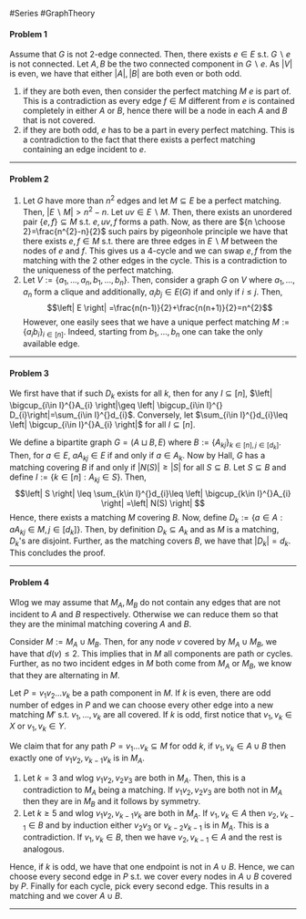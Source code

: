 #Series #GraphTheory 

#### Problem 1
Assume that $G$ is not $2$-edge connected. Then, there exists $e\in E$ s.t. $G \backslash e$ is not connected. Let $A,B$ be the two connected component in $G \backslash e$. As $\left| V \right|$ is even, we have that either $\left| A \right|,\left| B \right|$ are both even or both odd.
1. if they are both even, then consider the perfect matching $M$ $e$ is part of. This is a contradiction as every edge $f\in M$ different from $e$ is contained completely in either $A$ or $B$, hence there will be a node in each $A$ and $B$ that is not covered. 
2. if they are both odd, $e$ has to be a part in every perfect matching. This is a contradiction to the fact that there exists a perfect matching containing an edge incident to $e$. 

---
#### Problem 2
1. Let $G$ have more than $n^{2}$ edges and let $M\subseteq E$ be a perfect matching. Then, $\left| E \backslash M \right|> n^2-n$. Let $uv\in E \backslash M$. Then, there exists an unordered pair $\{ e,f \}\subseteq M$ s.t. $e,uv,f$ forms a path. Now, as there are ${n \choose 2}=\frac{n^{2}-n}{2}$ such pairs by pigeonhole principle we have that there exists $e,f\in M$ s.t. there are three edges in $E \backslash M$ between the nodes of $e$ and $f$. This gives us a $4$-cycle and we can swap $e,f$ from the matching with the 2 other edges in the cycle. This is a contradiction to the uniqueness of the perfect matching.
2. Let $V:=\{ a_{1},\dots,a_{n},b_{1},\dots,b_{n} \}$. Then, consider a graph $G$ on $V$ where $a_{1},\dots,a_{n}$ form a clique and additionally, $a_{i}b_{j}\in E(G)$ if and only if $i\leq j$. Then, $$\left| E \right| =\frac{n(n-1)}{2}+\frac{n(n+1)}{2}=n^{2}$$However, one easily sees that we have a unique perfect matching $M:=\{ a_{i}b_{i} \}_{i\in[n]}$. Indeed, starting from $b_{1},\dots,b_{n}$ one can take the only available edge. 

---
#### Problem 3

We first have that if such $D_{k}$ exists for all $k$, then for any $I\subseteq [n]$, $\left| \bigcup_{i\in I}^{}A_{i} \right|\geq \left| \bigcup_{i\in I}^{} D_{i}\right|=\sum_{i\in I}^{}d_{i}$. Conversely, let $\sum_{i\in I}^{}d_{i}\leq \left| \bigcup_{i\in I}^{}A_{i} \right|$ for all $I\subseteq [n]$. 

We define a bipartite graph $G=(A\sqcup B,E)$ where $B:=\{ A_{kj} \}_{k\in [n],j\in [d_{k}]}$. Then, for $a\in E$, $aA_{kj}\in E$ if and only if $a\in A_{k}$. Now by Hall, $G$ has a matching covering $B$ if and only if $\left| N(S) \right|\geq \left| S \right|$ for all $S\subseteq B$. Let $S\subseteq B$ and define $I:=\{ k\in[n]:A_{kj}\in S \}$. Then, $$\left| S \right| \leq \sum_{k\in I}^{}d_{i}\leq \left| \bigcup_{k\in I}^{}A_{i} \right| =\left| N(S) \right| $$Hence, there exists a matching $M$ covering $B$. Now, define $D_{k}:=\{ a\in A: aA_{kj} \in M,j\in [d_{k}]\}$. Then, by definition $D_{k}\subseteq A_{k}$ and as $M$ is a matching, $D_{k}$'s are disjoint. Further, as the matching covers $B$, we have that $\left| D_{k} \right|=d_{k}$. This concludes the proof.

---
#### Problem 4
Wlog we may assume that $M_{A},M_{B}$ do not contain any edges that are not incident to $A$ and $B$ respectively. Otherwise we can reduce them so that they are the minimal matching covering $A$ and $B$. 

Consider $M:= M_{A}\cup M_{B}$. Then, for any node $v$ covered by $M_{A}\cup M_{B}$, we have that $d(v)\leq 2$. This implies that in $M$ all components are path or cycles. Further, as no two incident edges in $M$ both come from $M_{A}$ or $M_{B}$, we know that they are alternating in $M$. 

Let $P=v_{1}v_{2}\dots v_{k}$ be a path component in $M$. If $k$ is even, there are odd number of edges in $P$ and we can choose every other edge into a new matching $M'$ s.t. $v_{1},\dots,v_{k}$ are all covered. If $k$ is odd, first notice that $v_{1},v_{k}\in X$ or $v_{1},v_{k}\in Y$. 

We claim that for any path $P=v_{1}\dots v_{k}\subseteq M$ for odd $k$, if $v_{1},v_{k}\in A\cup B$ then exactly one of $v_{1}v_{2},v_{k-1}v_{k}$ is in $M_{A}$.
1. Let $k=3$ and wlog $v_{1}v_{2},v_{2}v_{3}$ are both in $M_{A}$. Then, this is a contradiction to $M_{A}$ being a matching. If $v_{1}v_{2},v_{2}v_{3}$ are both not in $M_{A}$ then they are in $M_{B}$ and it follows by symmetry.
2. Let $k\geq 5$ and wlog $v_{1}v_{2},v_{k-1}v_{k}$ are both in $M_{A}$. If $v_{1},v_{k}\in A$ then $v_{2},v_{k-1}\in B$ and by induction either $v_{2}v_{3}$ or $v_{k-2}v_{k-1}$ is in $M_{A}$. This is a contradiction. If $v_{1},v_{k}\in B$, then we have $v_{2},v_{k-1}\in A$ and the rest is analogous.

Hence, if $k$ is odd, we have that one endpoint is not in $A\cup B$. Hence, we can choose every second edge in $P$ s.t. we cover every nodes in $A\cup B$ covered by $P$. Finally for each cycle, pick every second edge.  This results in a matching and we cover $A\cup B$. 

---
